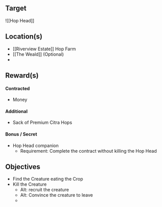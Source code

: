 ## Target
![[Hop Head]]

## Location(s)
- [[Riverview Estate]] Hop Farm
- [[The Weald]] (Optional)
- 

## Reward(s)
#### Contracted
- Money
#### Additional
- Sack of Premium Citra Hops
#### Bonus / Secret
- Hop Head companion
	- Requirement: Complete the contract without killing the Hop Head

## Objectives
- Find the Creature eating the Crop
- Kill the Creature
	- Alt: recruit the creature
	- Alt: Convince the creature to leave
	- 
